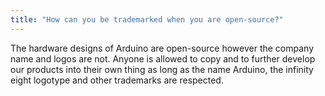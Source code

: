 ```yaml
---
title: "How can you be trademarked when you are open-source?"
---
```


The hardware designs of Arduino are open-source however the company name and logos are not. Anyone is allowed to copy and to further develop our products into their own thing as long as the name Arduino, the infinity eight logotype and other trademarks are respected.
